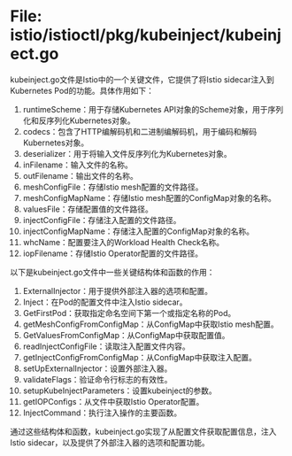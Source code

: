 # File: istio/istioctl/pkg/kubeinject/kubeinject.go

kubeinject.go文件是Istio中的一个关键文件，它提供了将Istio sidecar注入到Kubernetes Pod的功能。具体作用如下：

1. runtimeScheme：用于存储Kubernetes API对象的Scheme对象，用于序列化和反序列化Kubernetes对象。
2. codecs：包含了HTTP编解码机和二进制编解码机，用于编码和解码Kubernetes对象。
3. deserializer：用于将输入文件反序列化为Kubernetes对象。
4. inFilename：输入文件的名称。
5. outFilename：输出文件的名称。
6. meshConfigFile：存储Istio mesh配置的文件路径。
7. meshConfigMapName：存储Istio mesh配置的ConfigMap对象的名称。
8. valuesFile：存储配置值的文件路径。
9. injectConfigFile：存储注入配置的文件路径。
10. injectConfigMapName：存储注入配置的ConfigMap对象的名称。
11. whcName：配置要注入的Workload Health Check名称。
12. iopFilename：存储Istio Operator配置的文件路径。

以下是kubeinject.go文件中一些关键结构体和函数的作用：

1. ExternalInjector：用于提供外部注入器的选项和配置。
2. Inject：在Pod的配置文件中注入Istio sidecar。
3. GetFirstPod：获取指定命名空间下第一个或指定名称的Pod。
4. getMeshConfigFromConfigMap：从ConfigMap中获取Istio mesh配置。
5. GetValuesFromConfigMap：从ConfigMap中获取配置值。
6. readInjectConfigFile：读取注入配置文件内容。
7. getInjectConfigFromConfigMap：从ConfigMap中获取注入配置。
8. setUpExternalInjector：设置外部注入器。
9. validateFlags：验证命令行标志的有效性。
10. setupKubeInjectParameters：设置kubeinject的参数。
11. getIOPConfigs：从文件中获取Istio Operator配置。
12. InjectCommand：执行注入操作的主要函数。

通过这些结构体和函数，kubeinject.go实现了从配置文件获取配置信息，注入Istio sidecar，以及提供了外部注入器的选项和配置功能。

